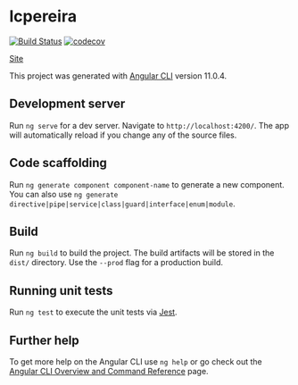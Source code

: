 # lcpereira

[![Build Status](https://travis-ci.org/lcpereira/lcpereira.github.io.svg?branch=main)](https://travis-ci.org/lcpereira/lcpereira.github.io)
[![codecov](https://codecov.io/gh/lcpereira/lcpereira.github.io/branch/main/graph/badge.svg?token=4JRKACSYNI)](https://codecov.io/gh/lcpereira/lcpereira.github.io)

[Site](https://lcpereira.github.io)

This project was generated with [Angular CLI](https://github.com/angular/angular-cli) version 11.0.4.

## Development server

Run `ng serve` for a dev server. Navigate to `http://localhost:4200/`. The app will automatically reload if you change any of the source files.

## Code scaffolding

Run `ng generate component component-name` to generate a new component. You can also use `ng generate directive|pipe|service|class|guard|interface|enum|module`.

## Build

Run `ng build` to build the project. The build artifacts will be stored in the `dist/` directory. Use the `--prod` flag for a production build.

## Running unit tests

Run `ng test` to execute the unit tests via [Jest](https://jestjs.io/).

## Further help

To get more help on the Angular CLI use `ng help` or go check out the [Angular CLI Overview and Command Reference](https://angular.io/cli) page.
